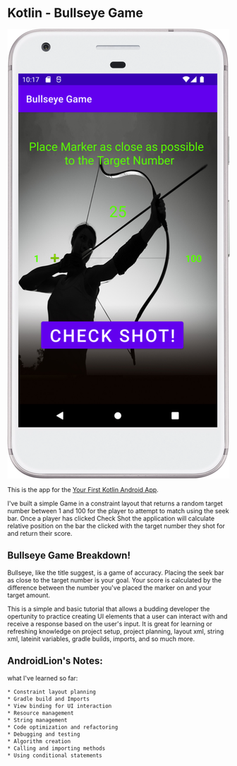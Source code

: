 # Kotlin - Bullseye Game

![Start Screen](/screenShots/initial_screen.png)

This is the app for the [Your First Kotlin Android App](https://www.raywenderlich.com/30498263-your-first-kotlin-android-app-an-app-from-scratch).

I've built a simple Game in a constraint layout that returns a random target number between 1 and 100 for the player to attempt to match using the seek bar. Once a player has clicked Check Shot the application will calculate relative position on the bar the clicked with the target number they shot for and return their score.

## Bullseye Game Breakdown!

Bullseye, like the title suggest, is a game of accuracy.  Placing the seek bar as close to the target number is your goal. Your score is calculated by the difference between the number you've placed the marker on and your target amount.

This is a simple and basic tutorial that allows a budding developer the opertunity to practice creating UI elements that a user can interact with and receive a response based on the user's input. It is great for learning or refreshing knowledge on project setup, project planning, layout xml, string xml, lateinit variables, gradle builds, imports, and so much more.  


## AndroidLion's Notes:

what I've learned so far:

    * Constraint layout planning
    * Gradle build and Imports
    * View binding for UI interaction
    * Resource management
    * String management
    * Code optimization and refactoring
    * Debugging and testing
    * Algorithm creation
    * Calling and importing methods
    * Using conditional statements
